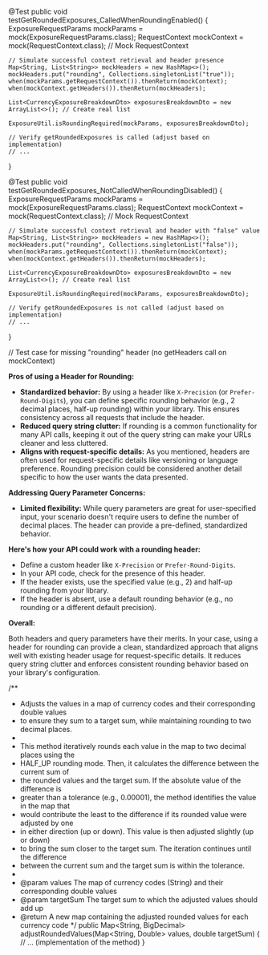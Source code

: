 @Test
public void testGetRoundedExposures_CalledWhenRoundingEnabled() {
    ExposureRequestParams mockParams = mock(ExposureRequestParams.class);
    RequestContext mockContext = mock(RequestContext.class); // Mock RequestContext

    // Simulate successful context retrieval and header presence
    Map<String, List<String>> mockHeaders = new HashMap<>();
    mockHeaders.put("rounding", Collections.singletonList("true"));
    when(mockParams.getRequestContext()).thenReturn(mockContext);
    when(mockContext.getHeaders()).thenReturn(mockHeaders);

    List<CurrencyExposureBreakdownDto> exposuresBreakdownDto = new ArrayList<>(); // Create real list

    ExposureUtil.isRoundingRequired(mockParams, exposuresBreakdownDto);

    // Verify getRoundedExposures is called (adjust based on implementation)
    // ...
}

@Test
public void testGetRoundedExposures_NotCalledWhenRoundingDisabled() {
    ExposureRequestParams mockParams = mock(ExposureRequestParams.class);
    RequestContext mockContext = mock(RequestContext.class); // Mock RequestContext

    // Simulate successful context retrieval and header with "false" value
    Map<String, List<String>> mockHeaders = new HashMap<>();
    mockHeaders.put("rounding", Collections.singletonList("false"));
    when(mockParams.getRequestContext()).thenReturn(mockContext);
    when(mockContext.getHeaders()).thenReturn(mockHeaders);

    List<CurrencyExposureBreakdownDto> exposuresBreakdownDto = new ArrayList<>(); // Create real list

    ExposureUtil.isRoundingRequired(mockParams, exposuresBreakdownDto);

    // Verify getRoundedExposures is not called (adjust based on implementation)
    // ...
}

// Test case for missing "rounding" header (no getHeaders call on mockContext)



**Pros of using a Header for Rounding:**

* **Standardized behavior:**  By using a header like `X-Precision` (or `Prefer-Round-Digits`), you can define specific rounding behavior (e.g., 2 decimal places, half-up rounding) within your library. This ensures consistency across all requests that include the header.
* **Reduced query string clutter:**  If rounding is a common functionality for many API calls, keeping it out of the query string can make your URLs cleaner and less cluttered. 
* **Aligns with request-specific details:**  As you mentioned, headers are often used for request-specific details like versioning or language preference.  Rounding precision could be considered another detail specific to how the user wants the data presented.

**Addressing Query Parameter Concerns:**

* **Limited flexibility:**  While query parameters are great for user-specified input, your scenario doesn't require users to define the number of decimal places.  The header can provide a pre-defined, standardized behavior.

**Here's how your API could work with a rounding header:**

* Define a custom header  like `X-Precision` or `Prefer-Round-Digits`.
* In your API code, check for the presence of this header.
* If the header exists, use the specified value (e.g., 2) and half-up rounding from your library.
* If the header is absent, use a default rounding behavior (e.g., no rounding or a different default precision).

**Overall:**

Both headers and query parameters have their merits.  In your case, using a header for rounding can provide a clean, standardized approach that aligns well with existing header usage for request-specific details.  It reduces query string clutter and enforces consistent rounding behavior based on your library's configuration.




/**
 * Adjusts the values in a map of currency codes and their corresponding double values
 * to ensure they sum to a target sum, while maintaining rounding to two decimal places.
 *
 * This method iteratively rounds each value in the map to two decimal places using the
 * HALF_UP rounding mode. Then, it calculates the difference between the current sum of
 * the rounded values and the target sum. If the absolute value of the difference is
 * greater than a tolerance (e.g., 0.00001), the method identifies the value in the map that
 * would contribute the least to the difference if its rounded value were adjusted by one
 * in either direction (up or down). This value is then adjusted slightly (up or down)
 * to bring the sum closer to the target sum. The iteration continues until the difference
 * between the current sum and the target sum is within the tolerance.
 *
 * @param values The map of currency codes (String) and their corresponding double values
 * @param targetSum The target sum to which the adjusted values should add up
 * @return A new map containing the adjusted rounded values for each currency code
 */
public Map<String, BigDecimal> adjustRoundedValues(Map<String, Double> values, double targetSum) {
    // ... (implementation of the method)
}

